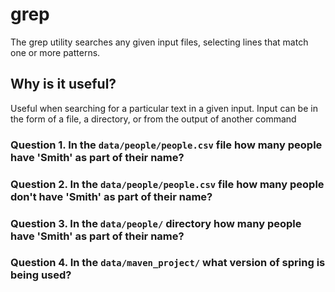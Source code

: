 # grep
The grep utility searches any given input files, selecting lines that match one or more patterns.

## Why is it useful?
Useful when searching for a particular text in a given input.  Input can be in the form of a file, a directory, or from the output of another command

### Question 1. In the `data/people/people.csv` file how many people have 'Smith' as part of their name?

### Question 2. In the `data/people/people.csv` file how many people don't have 'Smith' as part of their name?

### Question 3. In the `data/people/` directory how many people have 'Smith' as part of their name?

### Question 4. In the `data/maven_project/` what version of spring is being used?
